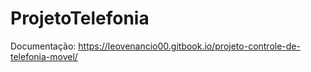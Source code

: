 # ProjetoTelefonia

Documentação: https://leovenancio00.gitbook.io/projeto-controle-de-telefonia-movel/

